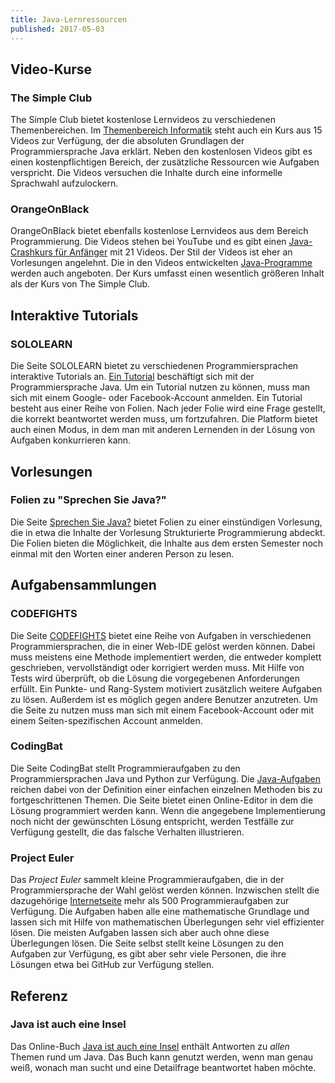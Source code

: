 ```yaml
---
title: Java-Lernressourcen
published: 2017-05-03
---
```



## Video-Kurse


### The Simple Club

The Simple Club bietet kostenlose Lernvideos zu verschiedenen Themenbereichen.
Im [Themenbereich
Informatik](https://www.thesimpleclub.de/kurse/1180_informatik) steht auch ein
Kurs aus 15 Videos zur Verfügung, der die absoluten Grundlagen der
Programmiersprache Java erklärt. Neben den kostenlosen Videos gibt es einen
kostenpflichtigen Bereich, der zusätzliche Ressourcen wie Aufgaben verspricht.
Die Videos versuchen die Inhalte durch eine informelle Sprachwahl aufzulockern.


### OrangeOnBlack

OrangeOnBlack bietet ebenfalls kostenlose Lernvideos aus dem Bereich
Programmierung. Die Videos stehen bei YouTube und es gibt einen [Java-Crashkurs
für Anfänger](https://www.youtube.com/watch?v=Ztc6_elMg60) mit 21 Videos. Der
Stil der Videos ist eher an Vorlesungen angelehnt. Die in den Videos
entwickelten [Java-Programme](http://orangeonblack.de/2014/java-crashkurs)
werden auch angeboten. Der Kurs umfasst einen wesentlich größeren Inhalt als der
Kurs von The Simple Club.


## Interaktive Tutorials

### SOLOLEARN

Die Seite SOLOLEARN bietet zu verschiedenen Programmiersprachen interaktive
Tutorials an. [Ein Tutorial](https://www.sololearn.com/Play/Java/) beschäftigt
sich mit der Programmiersprache Java. Um ein Tutorial nutzen zu können, muss man
sich mit einem Google- oder Facebook-Account anmelden. Ein Tutorial besteht aus
einer Reihe von Folien. Nach jeder Folie wird eine Frage gestellt, die korrekt
beantwortet werden muss, um fortzufahren. Die Platform bietet auch einen Modus,
in dem man mit anderen Lernenden in der Lösung von Aufgaben konkurrieren kann.


## Vorlesungen


### Folien zu "Sprechen Sie Java?"

Die Seite [Sprechen Sie Java?](http://ssw.jku.at/JavaBuch/Folien/) bietet Folien zu einer einstündigen Vorlesung, die in etwa die Inhalte der Vorlesung Strukturierte Programmierung abdeckt.
Die Folien bieten die Möglichkeit, die Inhalte aus dem ersten Semester noch einmal mit den Worten einer anderen Person zu lesen.


## Aufgabensammlungen

### CODEFIGHTS

Die Seite [CODEFIGHTS](https://codefights.com) bietet eine Reihe von Aufgaben in
verschiedenen Programmiersprachen, die in einer Web-IDE gelöst werden können.
Dabei muss meistens eine Methode implementiert werden, die entweder komplett
geschrieben, vervollständigt oder korrigiert werden muss. Mit Hilfe von Tests
wird überprüft, ob die Lösung die vorgegebenen Anforderungen erfüllt. Ein
Punkte- und Rang-System motiviert zusätzlich weitere Aufgaben zu lösen. Außerdem
ist es möglich gegen andere Benutzer anzutreten. Um die Seite zu nutzen muss man
sich mit einem Facebook-Account oder mit einem Seiten-spezifischen Account
anmelden.


### CodingBat

Die Seite CodingBat stellt Programmieraufgaben zu den Programmiersprachen Java
und Python zur Verfügung. Die [Java-Aufgaben](http://codingbat.com/java) reichen
dabei von der Definition einer einfachen einzelnen Methoden bis zu
fortgeschrittenen Themen. Die Seite bietet einen Online-Editor in dem die Lösung
programmiert werden kann. Wenn die angegebene Implementierung noch nicht der
gewünschten Lösung entspricht, werden Testfälle zur Verfügung gestellt, die das
falsche Verhalten illustrieren.


### Project Euler

Das _Project Euler_ sammelt kleine Programmieraufgaben, die in der
Programmiersprache der Wahl gelöst werden können. Inzwischen stellt die
dazugehörige [Internetseite](https://projecteuler.net/archives) mehr als 500
Programmieraufgaben zur Verfügung. Die Aufgaben haben alle eine mathematische
Grundlage und lassen sich mit Hilfe von mathematischen Überlegungen sehr viel
effizienter lösen. Die meisten Aufgaben lassen sich aber auch ohne diese
Überlegungen lösen. Die Seite selbst stellt keine Lösungen zu den Aufgaben zur
Verfügung, es gibt aber sehr viele Personen, die ihre Lösungen etwa bei GitHub
zur Verfügung stellen.


## Referenz

### Java ist auch eine Insel

Das Online-Buch [Java ist auch eine
Insel](http://openbook.rheinwerk-verlag.de/javainsel/) enthält Antworten zu
_allen_ Themen rund um Java. Das Buch kann genutzt werden, wenn man genau weiß,
wonach man sucht und eine Detailfrage beantwortet haben möchte.
